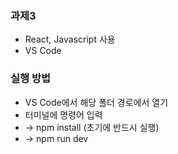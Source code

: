 ### 과제3

- React, Javascript 사용
- VS Code

### 실행 방법

- VS Code에서 해당 폴더 경로에서 열기
- 터미널에 명령어 입력
- -> npm install (초기에 반드시 실행)
- -> npm run dev
